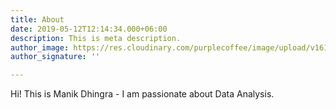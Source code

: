 ```yaml
---
title: About
date: 2019-05-12T12:14:34.000+06:00
description: This is meta description.
author_image: https://res.cloudinary.com/purplecoffee/image/upload/v1615767770/jpm_wzclsc.png
author_signature: ''

---
```

Hi! This is Manik Dhingra - I am passionate about Data Analysis.